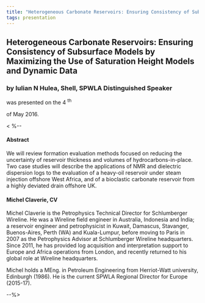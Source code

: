 ```yaml
---
title: "Heterogeneous Carbonate Reservoirs: Ensuring Consistency of Subsurface Models by Maximizing the Use of Saturation Height Models and Dynamic Data"
tags: presentation 
---
```



		
<h2>
Heterogeneous Carbonate Reservoirs: Ensuring Consistency of Subsurface Models by Maximizing the Use of Saturation Height Models and Dynamic Data
</h2>

 



		
<h3>
by Iulian N Hulea, Shell,  SPWLA Distinguished Speaker
</h3>

 



 
<p>
was presented on the 4
<sup>
th
</sup>

 of May 2016.
</p>

	

<
%-- 
<h4>
Abstract
</h4>



            
<p>


We will review formation evaluation methods focused on reducing the uncertainty of reservoir thickness and volumes of hydrocarbons-in-place.  Two case studies will describe the applications of NMR and dielectric dispersion logs to the evaluation of a heavy-oil reservoir under steam injection offshore West Africa, and of a bioclastic carbonate reservoir from a highly deviated drain offshore UK.      

      
</p>







<h4>
Michel Claverie, CV
</h4>





      
<p>


Michel Claverie is the Petrophysics Technical Director for Schlumberger Wireline.  He was a Wireline field engineer in Australia, Indonesia and India; a reservoir engineer and petrophysicist in Kuwait, Damascus, Stavanger, Buenos-Aires, Perth (WA) and Kuala-Lumpur, before moving to Paris in 2007 as the Petrophysics Advisor at Schlumberger Wireline headquarters. Since 2011, he has provided log acquisition and interpretation support to Europe and Africa operations from London, and recently returned to his global role at Wireline headquarters.

      
</p>



      
<p>


Michel holds a MEng. in Petroleum Engineering from Herriot-Watt university, Edinburgh (1986). He is the current SPWLA Regional Director for Europe (2015-17).

      
</p>

--%>


